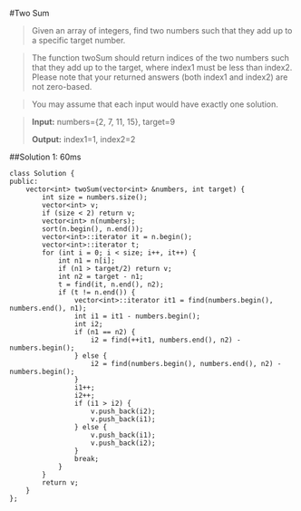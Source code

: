 #Two Sum
>Given an array of integers, find two numbers such that they add up to a specific target number.

>The function twoSum should return indices of the two numbers such that they add up to the target, where index1 must be less than index2. Please note that your returned answers (both index1 and index2) are not zero-based.

>You may assume that each input would have exactly one solution.

>**Input:** numbers={2, 7, 11, 15}, target=9
>
>**Output:** index1=1, index2=2

##Solution 1: 60ms
```
class Solution {
public:
    vector<int> twoSum(vector<int> &numbers, int target) {
        int size = numbers.size();
        vector<int> v;
        if (size < 2) return v;
        vector<int> n(numbers);
        sort(n.begin(), n.end());
        vector<int>::iterator it = n.begin();
        vector<int>::iterator t;
        for (int i = 0; i < size; i++, it++) {
            int n1 = n[i];
            if (n1 > target/2) return v;
            int n2 = target - n1;
            t = find(it, n.end(), n2);
            if (t != n.end()) {
                vector<int>::iterator it1 = find(numbers.begin(), numbers.end(), n1);
                int i1 = it1 - numbers.begin();
                int i2;
                if (n1 == n2) {
                    i2 = find(++it1, numbers.end(), n2) - numbers.begin();
                } else {
                    i2 = find(numbers.begin(), numbers.end(), n2) - numbers.begin();
                }
                i1++;
                i2++;
                if (i1 > i2) {
                    v.push_back(i2);
                    v.push_back(i1);
                } else {
                    v.push_back(i1);
                    v.push_back(i2);
                }
                break;
            }
        }
        return v;
    }
};
```